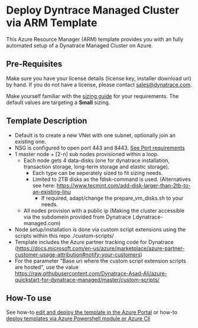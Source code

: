 # Deploy Dyntrace Managed Cluster via ARM Template

This Azure Resource Manager (ARM) template provides you with an fully automated setup of a Dynatrace Managed Cluster on Azure.

## Pre-Requisites

Make sure you have your license details (license key, installer download uri) by hand. If you do not have a license, please contact sales@dynatrace.com. 

Make yourself familiar with the [sizing guide](https://www.dynatrace.com/support/help/setup-and-configuration/dynatrace-managed/installation/dynatrace-managed-hardware-and-system-requirements/) for your requirements. The default values are targeting a **Small** sizing.

## Template Description 

- Default is to create a new VNet with one subnet, optionally join an existing one.
- NSG is configured to open port 443 and 8443. [See Port requirements](https://www.dynatrace.com/support/help/setup-and-configuration/dynatrace-managed/configuration/which-network-ports-does-dynatrace-server-use/)
- 1 master node + [2-n] sub nodes provisioned within a loop.
  - Each node gets 4 data-disks (one for dynatrace installation, transaction storage, long-term storage and elastic storage). 
    - Each type can be seperately sized to fit sizing needs. 
    - Limited to 2TB disks as the fdisk-command is used. (Alternatives see here: https://www.tecmint.com/add-disk-larger-than-2tb-to-an-existing-linu  
      - If required, adapt/change the prepare_vm_disks.sh to your needs.
  - All nodes provision with a public ip (Making the cluster accessible via the subdomein provided from Dynatrace (<clusterid>.dynatrace-managed.com)
- Node setup/installation is done via custom script extensions using the scripts within this repo ./custom-scripts/ 
- Template includes the Azure partner tracking code for Dynatrace (https://docs.microsoft.com/en-us/azure/marketplace/azure-partner-customer-usage-attribution#notify-your-customers)
- For the parameter "Base uri where the custom script extension scripts are hosted", use the value https://raw.githubusercontent.com/Dynatrace-Asad-Ali/azure-quickstart-for-dynatrace-managed/master/custom-scripts/
## How-To use

See how-to [edit and deploy the template in the Azure Portal](https://docs.microsoft.com/en-us/azure/azure-resource-manager/resource-manager-quickstart-create-templates-use-the-portal#edit-and-deploy-the-template) or how-to [deploy templates via Azure Powershell module or Azure Cli](https://docs.microsoft.com/en-us/azure/azure-resource-manager/templates/quickstart-create-templates-use-visual-studio-code?tabs=CLI#deploy-the-template)



